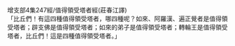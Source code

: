 增支部4集247經/值得領受塔者經(莊春江譯)  
「比丘們！有這四種值得領受塔者，哪四種呢？如來、阿羅漢、遍正覺者是值得領受塔者；辟支佛是值得領受塔者；如來的弟子是值得領受塔者；轉輪王是值得領受塔者，比丘們！這是四種值得領受塔者。」  
  
  
